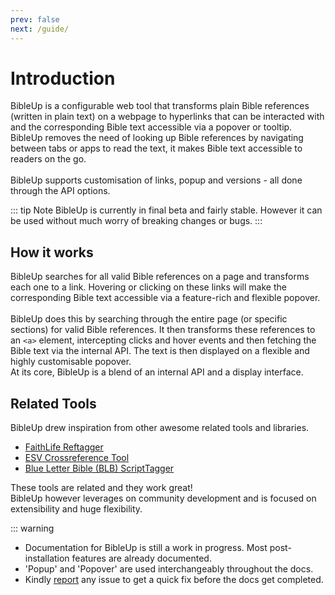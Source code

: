 ```yaml
---
prev: false
next: /guide/
---
```


# Introduction
BibleUp is a configurable web tool that transforms plain Bible references (written in plain text) on a webpage to hyperlinks that can be interacted with and the corresponding Bible text accessible via a popover or tooltip. BibleUp removes the need of looking up Bible references by navigating between tabs or apps to read the text, it makes Bible text accessible to readers on the go. <br><br>
BibleUp supports customisation of links, popup and versions - all done through the API options.

::: tip Note
BibleUp is currently in final beta and fairly stable. However it can be used without much worry of breaking changes or bugs.
::: 

## How it works
BibleUp searches for all valid Bible references on a page and transforms each one to a link. Hovering or clicking on these links will make the corresponding Bible text accessible via a feature-rich and flexible popover. <br><br>
BibleUp does this by searching through the entire page (or specific sections) for valid Bible references. It then transforms these references to an `<a>` element, intercepting clicks and hover events and then fetching the Bible text via the internal API. The text is then displayed on a flexible and highly customisable popover.<br>
At its core, BibleUp is a blend of an internal API and a display interface.

## Related Tools
BibleUp drew inspiration from other awesome related tools and libraries. 
- [FaithLife Reftagger](https://faithlife.com/products/reftagger)
- [ESV Crossreference Tool](https://www.esv.org/resources/esv-crossreference-tool/)
- [Blue Letter Bible (BLB) ScriptTagger](https://www.blueletterbible.org/webtools/blb_scripttagger.cfm)

These tools are related and they work great!<br>
BibleUp however leverages on community development and is focused on extensibility and huge flexibility.

::: warning
- Documentation for BibleUp is still a work in progress. Most post-installation features are already documented.
- 'Popup' and 'Popover' are used interchangeably throughout the docs.
- Kindly [report](https://github.com/Bibleup/bibleup/issues) any issue to get a quick fix before the docs get completed.
